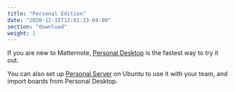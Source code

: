 ```yaml
---
title: "Personal Edition"
date: "2020-12-15T12:01:23-04:00"
section: "download"
weight: 1
---
```


If you are new to Matternote, [Personal Desktop](desktop) is the fastest way to try it out.

You can also set up [Personal Server](ubuntu) on Ubuntu to use it with your team, and import boards from Personal Desktop.
